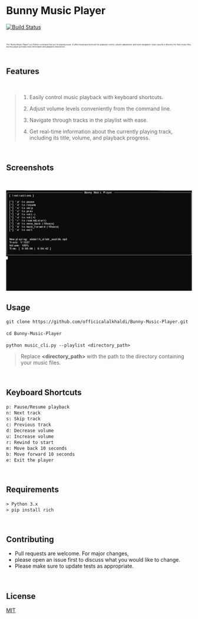 
<br>

# Bunny Music Player

[![Build Status](https://travis-ci.org/joemccann/dillinger.svg?branch=master)](https://github.com/officicalalkhaldi/Bunny-Music-Player)

<br>

<p style="font-size: 5px;">
  The "Bunny Music Player" is a Python command-line tool for playing music. It offers keyboard shortcuts for playback control, volume adjustment, and track navigation. Users specify a directory for their music files, and the player provides track information and playback instructions.
</p>

<br>

## Features

<br>

> 1. Easily control music playback with keyboard shortcuts.
> 
> 2. Adjust volume levels conveniently from the command line.
> 
> 3. Navigate through tracks in the playlist with ease.
> 
> 4. Get real-time information about the currently playing track, including its title, volume, and playback progress.
> 

<br>

## Screenshots
<br>

![Music player in action, playing music.](screenshots/screenshot2.png)

## Usage

```
git clone https://github.com/officicalalkhaldi/Bunny-Music-Player.git

cd Bunny-Music-Player

python music_cli.py --playlist <directory_path>

```

> Replace **<directory_path>** with the path to the directory containing your music files.

<br>

## Keyboard Shortcuts
```
p: Pause/Resume playback
n: Next track
s: Skip track
c: Previous track
d: Decrease volume
u: Increase volume
r: Rewind to start
m: Move back 10 seconds
b: Move forward 10 seconds
e: Exit the player
```
<br>

## Requirements

```
> Python 3.x
> pip install rich
```

<br>

## Contributing

- Pull requests are welcome. For major changes,
- please open an issue first to discuss what you would like to change.
- Please make sure to update tests as appropriate.


<br>

## License
[MIT](https://choosealicense.com/licenses/mit/)
